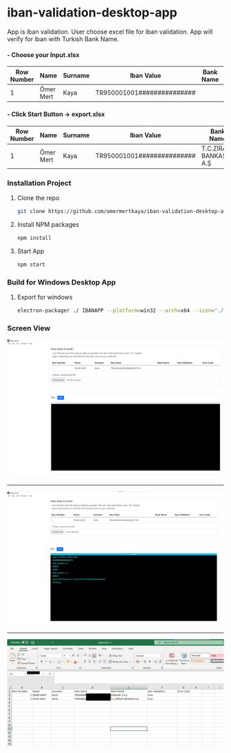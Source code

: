 # iban-validation-desktop-app
App is iban validation. User choose excel file for iban validation. App will verify for iban with Turkish Bank Name.

####  - Choose your Input.xlsx 

| Row Number  | Name  | Surname  | Iban Value  | Bank Name  | Iban Validation  | Error Code  | 
| ------------ | ------------ | ------------ | ------------ | ------------ | ------------ | ------------ |
| 1  | Ömer Mert  | Kaya  | TR950001001###############  |   |   |   |

####  - Click Start Button -> export.xlsx 

| Row Number  | Name  | Surname  | Iban Value  | Bank Name  | Iban Validation  | Error Code  | 
| ------------ | ------------ | ------------ | ------------ | ------------ | ------------ | ------------ |
| 1  | Ömer Mert  | Kaya  | TR950001001###############  | T.C.ZİRAAT BANKASI A.Ş | True  |   |




### Installation Project

1. Clone the repo
   ```sh
   git clone https://github.com/omermertkaya/iban-validation-desktop-app.git
   ```
3. Install NPM packages
   ```sh
   npm install
   ```
4. Start App
   ```sh
   npm start
   ```

### Build for Windows Desktop App

1. Export for windows
   ```sh
   electron-packager ./ IBANAPP --platform=win32 --arch=x64 --icon="./img/iban-kontrol.ico"
   ```

### Screen View

![screen1](screen/screen1.png)


------------

![screen2](screen/screen2.png)


------------

![screen3](screen/screen3.png)





